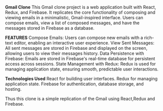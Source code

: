 **Gmail Clone**
This Gmail clone project is a web application built with React, Redux, and Firebase. 
It replicates the core functionality of composing and viewing emails in a minimalistic, Gmail-inspired interface. Users can compose emails, view a list of composed messages, and have the messages stored in Firebase as a database.

**FEATURES**
Compose Emails: Users can compose new emails with a rich-text editor, enabling an interactive user experience.
View Sent Messages: All sent messages are stored in Firebase and displayed on the screen, allowing users to view their messages history.
Data Persistence with Firebase: Emails are stored in Firebase's real-time database for persistent access across sessions.
State Management with Redux: Redux is used for managing application state, ensuring smooth, predictable user interactions.

**Technologies Used**
React for building user interfaces.
Redux for managing application state.
Firebase for authentication, database storage, and hosting.

Thus this clone is a simple replication of the Gmail using React,Redux and Firebase.
